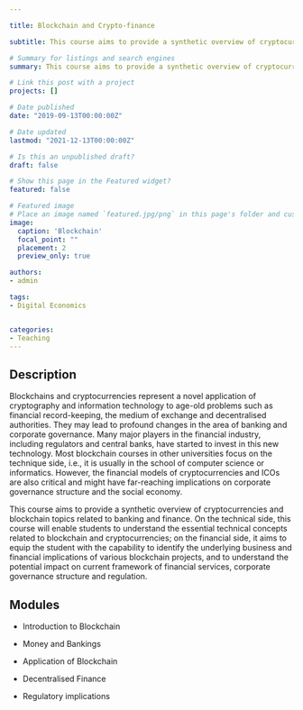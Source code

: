 ```yaml
---

title: Blockchain and Crypto-finance

subtitle: This course aims to provide a synthetic overview of cryptocurrencies and blockchain topics related to banking and finance, including their mechanism, applications, risks and related regulations.

# Summary for listings and search engines
summary: This course aims to provide a synthetic overview of cryptocurrencies and blockchain topics related to banking and finance, including their mechanism, applications, risks and related regulations.

# Link this post with a project
projects: []

# Date published
date: "2019-09-13T00:00:00Z"

# Date updated
lastmod: "2021-12-13T00:00:00Z"

# Is this an unpublished draft?
draft: false

# Show this page in the Featured widget?
featured: false

# Featured image
# Place an image named `featured.jpg/png` in this page's folder and customize its options here.
image:
  caption: 'Blockchain'
  focal_point: ""
  placement: 2
  preview_only: true

authors:
- admin

tags:
- Digital Economics


categories:
- Teaching
---
```


## Description
Blockchains and cryptocurrencies represent a novel application of cryptography and information technology to age-old problems such as financial record-keeping, the medium of exchange and decentralised authorities. They may lead to profound changes in the area of banking and corporate governance. Many major players in the financial industry, including regulators and central banks, have started to invest in this new technology. Most blockchain courses in other universities focus on the technique side, i.e., it is usually in the school of computer science or informatics. However, the financial models of cryptocurrencies and ICOs are also critical and might have far-reaching implications on corporate governance structure and the social economy.

This course aims to provide a synthetic overview of cryptocurrencies and blockchain topics related to banking and finance. On the technical side, this course will enable students to understand the essential technical concepts related to blockchain and cryptocurrencies; on the financial side, it aims to equip the student with the capability to identify the underlying business and financial implications of various blockchain projects, and to understand the potential impact on current framework of financial services, corporate governance structure and regulation.

## Modules

- Introduction to Blockchain

- Money and Bankings

- Application of Blockchain

- Decentralised Finance

- Regulatory implications
